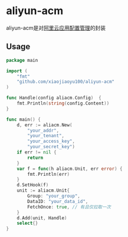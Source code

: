 # aliyun-acm

aliyun-acm是对[阿里云应用配置管理](https://help.aliyun.com/product/59604.html)的封装

## Usage

```go
package main

import (
	"fmt"
	"github.com/xiaojiaoyu100/aliyun-acm"
)

func Handle(config aliacm.Config)  {
	fmt.Println(string(config.Content))
}

func main() {
	d, err := aliacm.New(
		"your_addr",
		"your_tenant",
		"your_access_key",
		"your_secret_key")
	if err != nil {
		return
	}
	var f = func(h aliacm.Unit, err error) {
		fmt.Println(err)
	}
	d.SetHook(f)
	unit := aliacm.Unit{
		Group: "your_group",
		DataID: "your_data_id",
		FetchOnce: true, // 有且仅拉取一次
	}
	d.Add(unit, Handle)
	select{}
}

```
